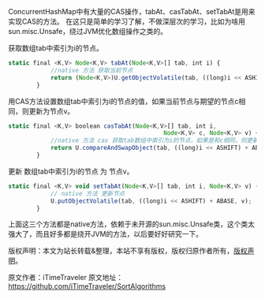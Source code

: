 

  

ConcurrentHashMap中有大量的CAS操作，tabAt、casTabAt、setTabAt是用来实现CAS的方法。
在这只是简单的学习了解，不做深层次的学习，比如为啥用sun.misc.Unsafe，绕过JVM优化数组操作之类的。

获取数组tab中索引为i的节点。

```js 
static final <K,V> Node<K,V> tabAt(Node<K,V>[] tab, int i) {
            //native 方法 获取当前节点
            return (Node<K,V>)U.getObjectVolatile(tab, ((long)i << ASHIFT) + ABASE);
        }
```

用CAS方法设置数组tab中索引为i的节点的值，如果当前节点与期望的节点c相同，则更新为节点v。

```js 
static final <K,V> boolean casTabAt(Node<K,V>[] tab, int i,
                                            Node<K,V> c, Node<K,V> v) {
            //native 方法 cas 获取tab数组中索引为i的节点，如果是和c相同，则更新为节点v
            return U.compareAndSwapObject(tab, ((long)i << ASHIFT) + ABASE, c, v);
        }
```

更新 数组tab中索引为i的节点 为 节点v。

```js 
static final <K,V> void setTabAt(Node<K,V>[] tab, int i, Node<K,V> v) {
            // native 方法 更新节点
            U.putObjectVolatile(tab, ((long)i << ASHIFT) + ABASE, v);
        }
```

上面这三个方法都是native方法，依赖于未开源的sun.misc.Unsafe类，这个类太强大了，而且好多都是绕开JVM的方法，以后要好好研究一下。

版权声明：本文为站长转载&整理，本站不享有版权，版权归原作者所有，[版权声明](https://gitee.com/hezhiyuan007/java-notes/raw/master/disclaimer.md)。




原文作者：iTimeTraveler 原文地址：https://github.com/iTimeTraveler/SortAlgorithms